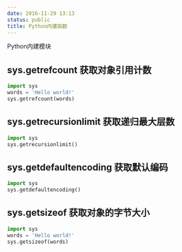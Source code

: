 ```yaml
---
date: 2016-11-29 13:13
status: public
title: Python内建函数
---
```


Python内建模块
## sys.getrefcount 获取对象引用计数

```python
import sys
words = 'Hello world!'
sys.getrefcount(words)
```
## sys.getrecursionlimit 获取递归最大层数
```python
import sys
sys.getrecursionlimit()
```

## sys.getdefaultencoding 获取默认编码
```python
import sys
sys.getdefaultencoding()
```

## sys.getsizeof 获取对象的字节大小
```python
import sys
words = 'Hello world!'
sys.getsizeof(words)
```